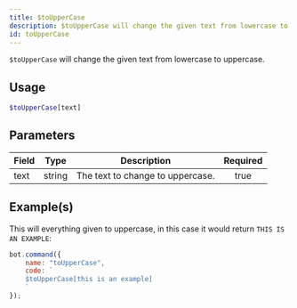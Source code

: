 ```yaml
---
title: $toUpperCase
description: $toUpperCase will change the given text from lowercase to uppercase.
id: toUpperCase
---
```


`$toUpperCase` will change the given text from lowercase to uppercase.

## Usage

```php
$toUpperCase[text]
```

## Parameters

| Field | Type   | Description                      | Required |
| ----- | ------ | -------------------------------- | :------: |
| text  | string | The text to change to uppercase. |   true   |

## Example(s)

This will everything given to uppercase, in this case it would return `THIS IS AN EXAMPLE`:

```javascript
bot.command({
    name: "toUpperCase",
    code: `
    $toUpperCase[this is an example]
    `
});
```